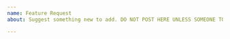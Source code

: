 ```yaml
---
name: Feature Request
about: Suggest something new to add. DO NOT POST HERE UNLESS SOMEONE TOLD YOU TO ON DISCORD.

---
```


<!--
IMPORTANT: Support is on Discord @ https://discord.gg/Q6pZGSR
You should only post on GitHub if you've been directed here from the Discord.

Please ensure you're running the latest version of Denizen (new features are not backported).
Please also ensure that what you're asking is not already present in Denizen.
Describe your request below.
-->
